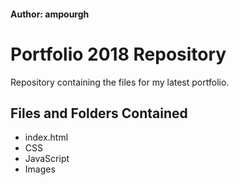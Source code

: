 #### Author: ampourgh

# Portfolio 2018 Repository
Repository containing the files for my latest portfolio.

## Files and Folders Contained
* index.html
* CSS
* JavaScript
* Images
